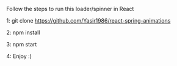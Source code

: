 Follow the steps to run this loader/spinner in React

1: git clone https://github.com/Yasir1986/react-spring-animations

2: npm install

3: npm start

4: Enjoy :)

